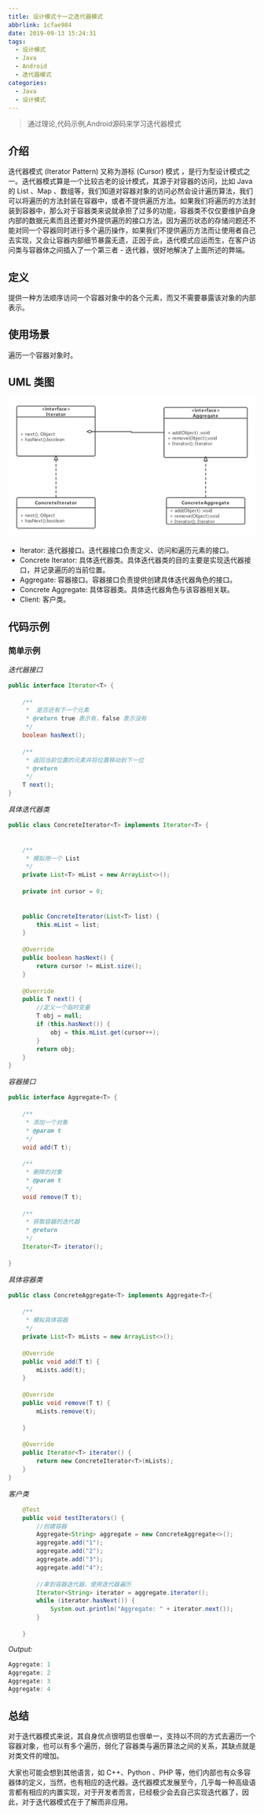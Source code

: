 ```yaml
---
title: 设计模式十一之迭代器模式
abbrlink: 1cfae984
date: 2019-09-13 15:24:31
tags:
  - 设计模式
  - Java
  - Android
  - 迭代器模式
categories:
  - Java
  - 设计模式
---
```


> 通过理论,代码示例,Android源码来学习迭代器模式
## 介绍

迭代器模式 (Iterator Pattern) 又称为游标 (Cursor) 模式 ，是行为型设计模式之一。迭代器模式算是一个比较古老的设计模式，其源于对容器的访问，比如 Java 的 List 、Map 、数组等，我们知道对容器对象的访问必然会设计遍历算法，我们可以将遍历的方法封装在容器中，或者不提供遍历方法。如果我们将遍历的方法封装到容器中，那么对于容器类来说就承担了过多的功能，容器类不仅仅要维护自身内部的数据元素而且还要对外提供遍历的接口方法，因为遍历状态的存储问题还不能对同一个容器同时进行多个遍历操作，如果我们不提供遍历方法而让使用者自己去实现，又会让容器内部细节暴露无遗，正因于此，迭代模式应运而生，在客户访问类与容器体之间插入了一个第三者 - 迭代器，很好地解决了上面所述的弊端。

## 定义

提供一种方法顺序访问一个容器对象中的各个元素，而又不需要暴露该对象的内部表示。

## 使用场景

遍历一个容器对象时。

<!--more-->
## UML 类图

![](https://raw.githubusercontent.com/zhangmiaocc/blogImageResource/master/img/20190913152616.png)

- Iterator: 迭代器接口。迭代器接口负责定义、访问和遍历元素的接口。
- Concrete Iterator: 具体迭代器类。具体迭代器类的目的主要是实现迭代器接口，并记录遍历的当前位置。
- Aggregate: 容器接口。容器接口负责提供创建具体迭代器角色的接口。
- Concrete Aggregate: 具体容器类。具体迭代器角色与该容器相关联。
- Client: 客户类。

## 代码示例

### 简单示例

*迭代器接口*

```java
public interface Iterator<T> {

    /**
     *  是否还有下一个元素
     * @return true 表示有，false 表示没有
     */
    boolean hasNext();

    /**
     * 返回当前位置的元素并将位置移动到下一位
     * @return
     */
    T next();
}

```

*具体迭代器类*

```java
public class ConcreteIterator<T> implements Iterator<T> {


    /**
     * 模拟用一个 List
     */
    private List<T> mList = new ArrayList<>();

    private int cursor = 0;


    public ConcreteIterator(List<T> list) {
        this.mList = list;
    }

    @Override
    public boolean hasNext() {
        return cursor != mList.size();
    }

    @Override
    public T next() {
        //定义一个临时变量
        T obj = null;
        if (this.hasNext()) {
            obj = this.mList.get(cursor++);
        }
        return obj;
    }
}


```

*容器接口*

```java
public interface Aggregate<T> {

    /**
     * 添加一个对象
     * @param t
     */
    void add(T t);

    /**
     * 删除的对象
     * @param t
     */
    void remove(T t);

    /**
     * 获取容器的迭代器
     * @return
     */
    Iterator<T> iterator();

}

```

*具体容器类*

```java
public class ConcreteAggregate<T> implements Aggregate<T>{

    /**
     * 模拟具体容器
     */
    private List<T> mLists = new ArrayList<>();

    @Override
    public void add(T t) {
        mLists.add(t);
    }

    @Override
    public void remove(T t) {
        mLists.remove(t);

    }

    @Override
    public Iterator<T> iterator() {
        return new ConcreteIterator<T>(mLists);
    }
}

```

*客户类*

```java
    @Test
    public void testIterators() {
        //创建容器
        Aggregate<String> aggregate = new ConcreteAggregate<>();
        aggregate.add("1");
        aggregate.add("2");
        aggregate.add("3");
        aggregate.add("4");

        //拿到容器迭代器，使用迭代器遍历
        Iterator<String> iterator = aggregate.iterator();
        while (iterator.hasNext()) {
            System.out.println("Aggregate: " + iterator.next());
        }

    }

```

*Output:*

```java
Aggregate: 1
Aggregate: 2
Aggregate: 3
Aggregate: 4 

```

## 总结

对于迭代器模式来说，其自身优点很明显也很单一，支持以不同的方式去遍历一个容器对象，也可以有多个遍历，弱化了容器类与遍历算法之间的关系，其缺点就是对类文件的增加。

大家也可能会想到其他语言，如 C++、Python 、PHP 等，他们内部也有众多容器体的定义，当然，也有相应的迭代器。迭代器模式发展至今，几乎每一种高级语言都有相应的内置实现，对于开发者而言，已经极少会去自己实现迭代器了，因此，对于迭代器模式在于了解而非应用。

